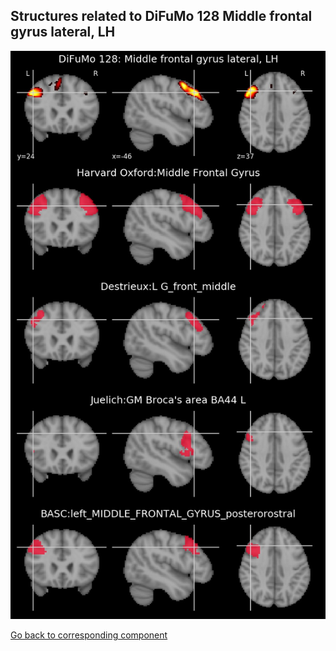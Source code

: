 


## Structures related to DiFuMo 128 Middle frontal gyrus lateral, LH

![1](1.jpg "Structures related to DiFuMo 128 Middle frontal gyrus lateral, LH")

[Go back to corresponding component](https://parietal-inria.github.io/DiFuMo/128/html/1.html)
